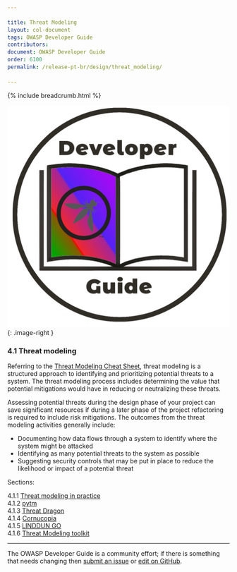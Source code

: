 ```yaml
---

title: Threat Modeling
layout: col-document
tags: OWASP Developer Guide
contributors:
document: OWASP Developer Guide
order: 6100
permalink: /release-pt-br/design/threat_modeling/

---
```


{% include breadcrumb.html %}

<style type="text/css">
.image-right {
  height: 180px;
  display: block;
  margin-left: auto;
  margin-right: auto;
  float: right;
}
</style>

![Developer guide logo](../../../assets/images/dg_logo_bbd.png "OWASP Developer Guide"){: .image-right }

### 4.1 Threat modeling

Referring to the [Threat Modeling Cheat Sheet][cstm],
threat modeling is a structured approach to identifying and prioritizing potential threats to a system.
The threat modeling process includes determining the value that potential mitigations would have
in reducing or neutralizing these threats.

Assessing potential threats during the design phase of your project can save significant resources
if during a later phase of the project refactoring is required to include risk mitigations.
The outcomes from the threat modeling activities generally include:

* Documenting how data flows through a system to identify where the system might be attacked
* Identifying as many potential threats to the system as possible
* Suggesting security controls that may be put in place to reduce the likelihood or impact of a potential threat

Sections:

4.1.1 [Threat modeling in practice](01-threat-modeling.md)  
4.1.2 [pytm](02-pytm.md)  
4.1.3 [Threat Dragon](03-threat-dragon.md)  
4.1.4 [Cornucopia](04-cornucopia.md)  
4.1.5 [LINDDUN GO](05-linddun-go.md)  
4.1.6 [Threat Modeling toolkit](06-toolkit.md)  

----

The OWASP Developer Guide is a community effort; if there is something that needs changing
then [submit an issue][issue0601] or [edit on GitHub][edit0601].

[edit0601]: https://github.com/OWASP/www-project-developer-guide/blob/main/draft/06-design/01-threat-modeling/toc.md
[issue0601]: https://github.com/OWASP/www-project-developer-guide/issues/new?labels=enhancement&template=request.md&title=Update:%2006-design/01-threat-modeling/00-toc
[cstm]: https://cheatsheetseries.owasp.org/cheatsheets/Threat_Modeling_Cheat_Sheet
